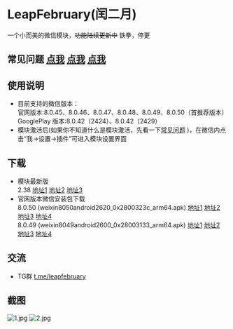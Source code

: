 # LeapFebruary(闰二月)

一个小而美的微信模块，~~功能陆续更新中~~  铁拳，停更

## 常见问题 [点我](https://github.com/Xposed-Modules-Repo/com.r.leapfebruary/blob/main/FAQ.md)  [点我](https://sourceforge.net/p/com-r-leapfebruary/code/ci/main/tree/FAQ.md)  [点我](https://bitbucket.org/prong6542/com.r.leapfebruary/src/main/FAQ.md)  

## 使用说明  

+ 目前支持的微信版本：  
官网版本:8.0.45、8.0.46、8.0.47、8.0.48、8.0.49、8.0.50（首推荐版本）  
GooglePlay 版本:8.0.42（2424）、8.0.42（2429）
+ 模块激活后(如果你不知道什么是模块激活，先看一下[常见问题](https://github.com/Xposed-Modules-Repo/com.r.leapfebruary/blob/main/FAQ.md) )，在微信内点击“我->设置->插件”可进入模块设置界面

## 下载  

+ 模块最新版  
2.38
[地址1](https://bitbucket.org/prong6542/com.r.leapfebruary/downloads/leapfebruary_238_2.38.apk)
[地址2](https://sourceforge.net/projects/com-r-leapfebruary/files/238-2.38/leapfebruary_238_2.38.apk)
[地址3](https://github.com/Xposed-Modules-Repo/com.r.leapfebruary/releases/download/238-2.38/leapfebruary_238_2.38.apk)  
+ 官网版本微信安装包下载  
8.0.50 (weixin8050android2620_0x2800323c_arm64.apk)
[地址1](http://dldir1.qq.com/weixin/android/weixin8050android2620_0x2800323c_arm64.apk)
[地址2](https://bitbucket.org/prong6542/com.r.leapfebruary/downloads/weixin8050android2620_0x2800323c_arm64.apk)
[地址3](https://sourceforge.net/projects/com-r-leapfebruary/files/238-2.38/weixin8050android2620_0x2800323c_arm64.apk)
[地址4](https://github.com/Xposed-Modules-Repo/com.r.leapfebruary/releases/download/238-2.38/weixin8050android2620_0x2800323c_arm64.apk)  
8.0.49 (weixin8049android2600_0x28003133_arm64.apk)
[地址1](http://dldir1.qq.com/weixin/android/weixin8049android2600_0x28003133_arm64.apk)
[地址2](https://bitbucket.org/prong6542/com.r.leapfebruary/downloads/weixin8049android2600_0x28003133_arm64.apk)
[地址3](https://sourceforge.net/projects/com-r-leapfebruary/files/237-2.37/weixin8049android2600_0x28003133_arm64.apk)
[地址4](https://github.com/Xposed-Modules-Repo/com.r.leapfebruary/releases/download/237-2.37/weixin8049android2600_0x28003133_arm64.apk)  

## 交流  

+ TG群 [t.me/leapfebruary](https://t.me/leapfebruary)  

## 截图  

![1.jpg](./img/1.jpg)
![2.jpg](./img/2.jpg)
